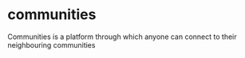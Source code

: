 # communities
Communities is a platform through which anyone can connect to their neighbouring communities 
